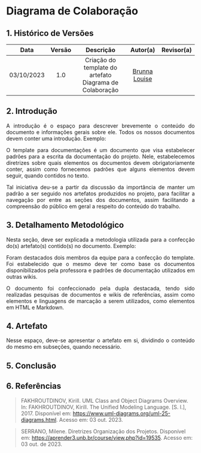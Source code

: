 # Diagrama de Colaboração


## 1. Histórico de Versões

| Data       | Versão | Descrição                                                   | Autor(a)                                              | Revisor(a)                                         |
| :--------: | :----: | :---------------------------------------------------------: | :---------------------------------------------------: | :------------------------------------------------: |
| 03/10/2023 | 1.0    | Criação do template do artefato Diagrama de Colaboração                        | [Brunna Louise](https://github.com/brunna-martins) |  |


## 2. Introdução

<p align="justify">
A introdução é o espaço para descrever brevemente o conteúdo do documento e informações gerais sobre ele. Todos os nossos documentos devem conter uma introdução. Exemplo:
<p>

<p align="justify">
O template para documentações é um documento que visa estabelecer padrões para a escrita da documentação do projeto. Nele, estabelecemos diretrizes sobre quais elementos os documentos devem obrigatoriamente conter, assim como fornecemos padrões que alguns elementos devem seguir, quando contidos no texto.
<p>

<p align="justify">
Tal iniciativa deu-se a partir da discussão da importância de manter um padrão a ser seguido nos artefatos produzidos no projeto, para facilitar a navegação por entre as seções dos documentos, assim facilitando a compreensão do público em geral a respeito do conteúdo do trabalho.
<p>


## 3. Detalhamento Metodológico

<p align="justify">
Nesta seção, deve ser explicada a metodologia utilizada para a confecção do(s) artefato(s) contido(s) no documento. Exemplo:
<p>

<p align="justify">
Foram destacados dois membros da equipe para a confecção do template. Foi estabelecido que o mesmo deve ter como base os documentos disponibilizados pela professora e padrões de documentação utilizados em outras wikis.
</p>

<p align="justify">
O documento foi confeccionado pela dupla destacada, tendo sido realizadas pesquisas de documentos e wikis de referências, assim como elementos e linguagens de marcação a serem utilizados, como elementos em HTML e Markdown.
</p>


## 4. Artefato

<p align="justify">
Nesse espaço, deve-se apresentar o artefato em si, dividindo o conteúdo do mesmo em subseções, quando necessário.
<p>



## 5. Conclusão



## 6. Referências

> FAKHROUTDINOV, Kirill. UML Class and Object Diagrams Overview. In: FAKHROUTDINOV, Kirill. The Unified Modeling Language. [S. l.], 2017. Disponível em: https://www.uml-diagrams.org/uml-25-diagrams.html. Acesso em: 03 out. 2023.

> SERRANO, Milene. Diretrizes Organização dos Projetos. Disponível em: <https://aprender3.unb.br/course/view.php?id=19535>. Acesso em: 03 out. de 2023.